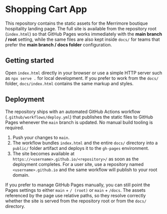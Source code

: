 # Shopping Cart App

This repository contains the static assets for the Merrimore boutique hospitality landing page. The full site is available from
the repository root (`index.html`) so that GitHub Pages works immediately with the **main branch / root** setting, while the same
files are also kept inside `docs/` for teams that prefer the **main branch / docs folder** configuration.

## Getting started

Open `index.html` directly in your browser or use a simple HTTP server such as `npx serve .` for local development. If you prefer
to work from the `docs/` folder, `docs/index.html` contains the same markup and styles.

## Deployment

The repository ships with an automated GitHub Actions workflow (`.github/workflows/deploy.yml`) that publishes the static files
to GitHub Pages whenever the `main` branch is updated. No manual build tooling is required.

1. Push your changes to `main`.
2. The workflow bundles `index.html` and the entire `docs/` directory into a `public/` folder artifact and deploys it to the
   `gh-pages` environment.
3. The site becomes available at `https://<username>.github.io/<repository>/` as soon as the deployment completes. For a user
   site, use a repository named `<username>.github.io` and the same workflow will publish to your root domain.

If you prefer to manage GitHub Pages manually, you can still point the Pages settings to either `main` + `/ (root)` or `main` +
`/docs`. The assets referenced by the page use relative paths, so they resolve correctly whether the site is served from the
repository root or from the `docs/` directory.
